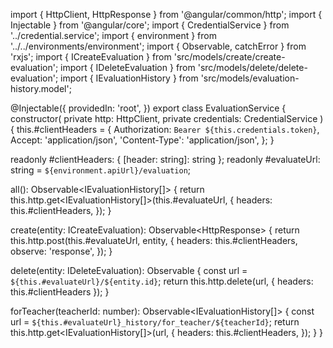 import { HttpClient, HttpResponse } from '@angular/common/http';
import { Injectable } from '@angular/core';
import { CredentialService } from '../credential.service';
import { environment } from '../../environments/environment';
import { Observable, catchError } from 'rxjs';
import { ICreateEvaluation } from 'src/models/create/create-evaluation';
import { IDeleteEvaluation } from 'src/models/delete/delete-evaluation';
import { IEvaluationHistory } from 'src/models/evaluation-history.model';

@Injectable({
  providedIn: 'root',
})
export class EvaluationService {
  constructor(
    private http: HttpClient,
    private credentials: CredentialService
  ) {
    this.#clientHeaders = {
      Authorization: `Bearer ${this.credentials.token}`,
      Accept: 'application/json',
      'Content-Type': 'application/json',
    };
  }

  readonly #clientHeaders: { [header: string]: string };
  readonly #evaluateUrl: string = `${environment.apiUrl}/evaluation`;

  all(): Observable<IEvaluationHistory[]> {
    return this.http.get<IEvaluationHistory[]>(this.#evaluateUrl, {
      headers: this.#clientHeaders,
    });
  }

  create(entity: ICreateEvaluation): Observable<HttpResponse<Object>> {
    return this.http.post(this.#evaluateUrl, entity, {
      headers: this.#clientHeaders,
      observe: 'response',
    });
  }

  delete(entity: IDeleteEvaluation): Observable<Object> {
    const url = `${this.#evaluateUrl}/${entity.id}`;
    return this.http.delete(url, {
      headers: this.#clientHeaders
    });
  }

  forTeacher(teacherId: number): Observable<IEvaluationHistory[]> {
    const url = `${this.#evaluateUrl}_history/for_teacher/${teacherId}`;
    return this.http.get<IEvaluationHistory[]>(url, {
      headers: this.#clientHeaders,
    });
  }
}
